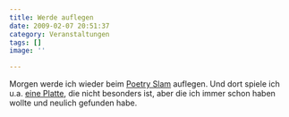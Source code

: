 ```yaml
---
title: Werde auflegen
date: 2009-02-07 20:51:37
category: Veranstaltungen
tags: []
image: ''

---
```


Morgen werde ich wieder beim [Poetry Slam](http://www.planetslam.de/munichslam.php) auflegen. Und dort spiele ich u.a. [eine Platte](http://www.youtube.com/watch?v=nJFnZ7saYY4), die nicht besonders ist, aber die ich immer schon haben wollte und neulich gefunden habe.
